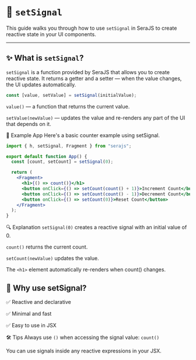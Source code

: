 # 🧠 `setSignal`

This guide walks you through how to use `setSignal` in SeraJS to create reactive
state in your UI components.

---

## ✨ What is `setSignal`?

`setSignal` is a function provided by SeraJS that allows you to create reactive
state. It returns a getter and a setter — when the value changes, the UI updates
automatically.

```jsx
const [value, setValue] = setSignal(initialValue);
```

``value()`` — a function that returns the current value.


``setValue(newValue)`` — updates the value and re-renders any part of the UI that depends on it.


🚀 Example App Here's a basic counter example using setSignal.

```jsx
import { h, setSignal, Fragment } from "serajs";

export default function App() {
  const [count, setCount] = setSignal(0);

  return (
    <Fragment>
      <h1>{() => count()}</h1>
      <button onClick={() => setCount(count() + 1)}>Increment Count</button>
      <button onClick={() => setCount(count() - 1)}>Decrement Count</button>
      <button onClick={() => setCount(0)}>Reset Count</button>
    </Fragment>
  );
}
```

🔍 Explanation ``setSignal(0)`` creates a reactive signal with an initial value
of 0.


``count()`` returns the current count.

``setCount(newValue)`` updates the value.

The `<h1>` element automatically re-renders when count() changes.


## 🧪 Why use setSignal? 

✅ Reactive and declarative

✅ Minimal and fast

✅ Easy to use in JSX

🛠 Tips Always use ``()`` when accessing the signal value: ``count()``

You can use signals inside any reactive expressions in your JSX.
